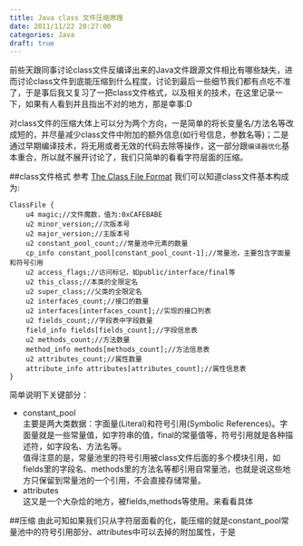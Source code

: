 ```yaml
---
title: Java class 文件压缩原理
date: 2011/11/22 20:27:00
categories: Java
draft: true
---
```

前些天跟同事讨论class文件反编译出来的Java文件跟源文件相比有哪些缺失，进而讨论class文件到底能压缩到什么程度，讨论到最后一些细节我们都有点吃不准了，于是事后我又复习了一把class文件格式，以及相关的技术，在这里记录一下，如果有人看到并且指出不对的地方，那是幸事:D

对class文件的压缩大体上可以分为两个方向，一是简单的将长变量名/方法名等改成短的，并尽量减少class文件中附加的额外信息(如行号信息，参数名等)；二是通过早期编译技术，将无用或者无效的代码去除等操作，这一部分跟<code>编译器优化</code>基本重合，所以就不展开讨论了，我们只简单的看看字符层面的压缩。

##class文件格式
参考 [The Class File Format](http://java.sun.com/docs/books/jvms/second_edition/html/ClassFile.doc.html) 我们可以知道class文件基本构成为:  

    ClassFile {
    	u4 magic;//文件魔数，值为:0xCAFEBABE
    	u2 minor_version;//次版本号
    	u2 major_version;//主版本号
    	u2 constant_pool_count;//常量池中元素的数量
    	cp_info constant_pool[constant_pool_count-1];//常量池，主要包含字面量和符号引用
    	u2 access_flags;//访问标记，如public/interface/final等
    	u2 this_class;//本类的全限定名
    	u2 super_class;//父类的全限定名
    	u2 interfaces_count;//接口的数量
    	u2 interfaces[interfaces_count];//实现的接口列表
    	u2 fields_count;//字段表中字段数量
    	field_info fields[fields_count];//字段信息表
    	u2 methods_count;//方法数量
    	method_info methods[methods_count];//方法信息表
    	u2 attributes_count;//属性数量
    	attribute_info attributes[attributes_count];//属性信息表
    }

简单说明下关键部分：
  
* constant_pool  
  主要是两大类数据：字面量(Literal)和符号引用(Symbolic References)。字面量就是一些常量值，如字符串的值，final的常量值等，符号引用就是各种描述符，如字段名、方法名等。  
  值得注意的是，常量池里的符号引用被class文件后面的多个模块引用，如fields里的字段名、methods里的方法名等都引用自常量池，也就是说这些地方只保留到常量池的一个引用，不会直接存储常量。
* attributes  
 这又是一个大杂烩的地方，被fields,methods等使用。来看看具体

##压缩
由此可知如果我们只从字符层面看的化，能压缩的就是constant_pool常量池中的符号引用部分、attributes中可以去掉的附加属性，于是

